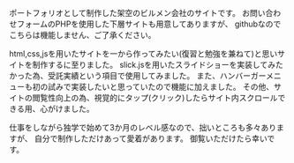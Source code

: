 ポートフォリオとして制作した架空のビルメン会社のサイトです。
お問い合わせフォームのPHPを使用した下層サイトも用意してありますが、
githubなのでこちらは機能しません、ご了承ください。

html,css,jsを用いたサイトを一から作ってみたい(復習と勉強を兼ねて)と思いサイトを制作するに至りました。
slick.jsを用いたスライドショーを実装してみたかった為、受託実績という項目で使用してみました。
また、ハンバーガーメニューも初の試みで実装したいと思っていたので機能に加えました。
その他、サイトの閲覧性向上の為、視覚的にタップ(クリック)したらサイト内スクロールできる用、心がけました。

仕事をしながら独学で始めて3か月のレベル感なので、拙いところも多々ありますが、
自分で制作しただけあって愛着があります。
御覧いただけたら幸いです。
